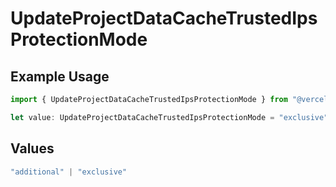 # UpdateProjectDataCacheTrustedIpsProtectionMode

## Example Usage

```typescript
import { UpdateProjectDataCacheTrustedIpsProtectionMode } from "@vercel/sdk/models/updateprojectdatacacheop.js";

let value: UpdateProjectDataCacheTrustedIpsProtectionMode = "exclusive";
```

## Values

```typescript
"additional" | "exclusive"
```